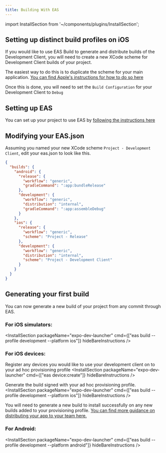```yaml
---
title: Building With EAS
---
```


import InstallSection from '~/components/plugins/InstallSection';

## Setting up distinct build profiles on iOS

If you would like to use EAS Build to generate and distribute builds of the Development Client, you will need to create a new XCode scheme for Development Client builds of your project.

The easiest way to do this is to duplicate the scheme for your main application. [You can find Apple's instructions for how to do so here](https://developer.apple.com/library/archive/documentation/ToolsLanguages/Conceptual/Xcode_Overview/ManagingSchemes.html)

Once this is done, you will need to set the `Build Configuration` for your Development Client to `Debug`

## Setting up EAS

You can set up your project to use EAS by [following the instructions here](/build/setup/#3-configure-the-project)

## Modifying your EAS.json

Assuming you named your new XCode scheme `Project - Development Client`, edit your eas.json to look like this.

```json
{
  "builds": {
    "android": {
      "release": {
        "workflow": "generic",
        "gradleCommand": ":app:bundleRelease"
      },
      "development": {
        "workflow": "generic",
        "distribution": "internal",
        "gradleCommand": ":app:assembleDebug"
      }
    },
    "ios": {
      "release": {
        "workflow": "generic",
        "scheme": "Project - Release"
      },
      "development": {
        "workflow": "generic",
        "distribution": "internal",
        "scheme": "Project - Development Client"
      }
    }
  }
}
```

## Generating your first build

You can now generate a new build of your project from any commit through EAS.

### For iOS simulators:

<InstallSection packageName="expo-dev-launcher" cmd={["eas build --profile development --platform ios"]} hideBareInstructions />

### For iOS devices:

Register any devices you would like to use your development client on to your ad hoc provisioning profile
<InstallSection packageName="expo-dev-launcher" cmd={["eas device:create"]} hideBareInstructions />

Generate the build signed with your ad hoc provisioning profile.
<InstallSection packageName="expo-dev-launcher" cmd={["eas build --profile development --platform ios"]} hideBareInstructions />

You will need to generate a new build to install successfully on any new builds added to your provisioning profile.  [You can find more guidance on distributing your app to your team here.](https://docs.expo.io/build/internal-distribution/)

### For Android:

<InstallSection packageName="expo-dev-launcher" cmd={["eas build --profile development --platform android"]} hideBareInstructions />
